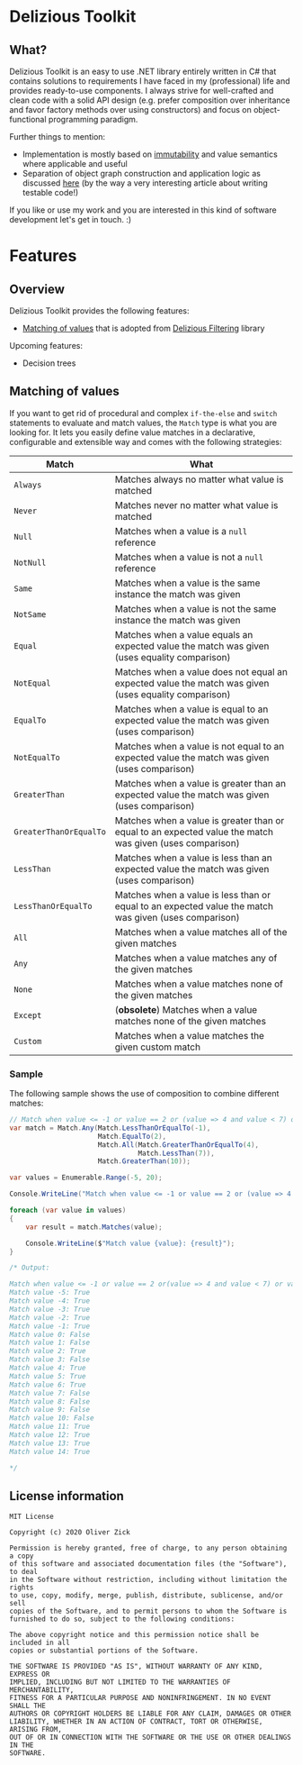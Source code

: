 # Delizious Toolkit
## What?
Delizious Toolkit is an easy to use .NET library entirely written in C# that contains solutions to requirements I have faced in my (professional) life and provides ready-to-use components. I always strive for well-crafted and clean code with a solid API design (e.g. prefer composition over inheritance and favor factory methods over using constructors) and focus on object-functional programming paradigm. 

Further things to mention:
* Implementation is mostly based on [immutability](https://blogs.msdn.microsoft.com/ericlippert/2007/11/13/immutability-in-c-part-one-kinds-of-immutability/) and value semantics where applicable and useful
* Separation of object graph construction and application logic as discussed [here](http://googletesting.blogspot.de/2008/08/by-miko-hevery-so-you-decided-to.html) (by the way a very interesting article about writing testable code!)

If you like or use my work and you are interested in this kind of software development let's get in touch. :)

# Features
## Overview
Delizious Toolkit provides the following features:
* [Matching of values](#matching-of-values) that is adopted from [Delizious Filtering](https://github.com/oliverzick/Delizious-Filtering) library

Upcoming features:
* Decision trees

## Matching of values
If you want to get rid of procedural and complex `if-the-else` and `switch` statements to evaluate and match values, the `Match` type is what you are looking for. It lets you easily define value matches in a declarative, configurable and extensible way and comes with the following strategies:

Match | What
----- | --------
`Always` | Matches always no matter what value is matched
`Never` | Matches never no matter what value is matched
`Null` | Matches when a value is a `null` reference
`NotNull` | Matches when a value is not a `null` reference
`Same` | Matches when a value is the same instance the match was given
`NotSame` | Matches when a value is not the same instance the match was given
`Equal` | Matches when a value equals an expected value the match was given (uses equality comparison)
`NotEqual` | Matches when a value does not equal an expected value the match was given (uses equality comparison)
`EqualTo` | Matches when a value is equal to an expected value the match was given (uses comparison)
`NotEqualTo` | Matches when a value is not equal to an expected value the match was given (uses comparison)
`GreaterThan` | Matches when a value is greater than an expected value the match was given (uses comparison)
`GreaterThanOrEqualTo` | Matches when a value is greater than or equal to an expected value the match was given (uses comparison)
`LessThan` | Matches when a value is less than an expected value the match was given (uses comparison)
`LessThanOrEqualTo` | Matches when a value is less than or equal to an expected value the match was given (uses comparison)
`All` | Matches when a value matches all of the given matches
`Any` | Matches when a value matches any of the given matches
`None` | Matches when a value matches none of the given matches
`Except` | (**obsolete**) Matches when a value matches none of the given matches
`Custom` | Matches when a value matches the given custom match

### Sample
The following sample shows the use of composition to combine different matches:

```csharp
// Match when value <= -1 or value == 2 or (value => 4 and value < 7) or value > 10
var match = Match.Any(Match.LessThanOrEqualTo(-1),
                      Match.EqualTo(2),
                      Match.All(Match.GreaterThanOrEqualTo(4),
                                Match.LessThan(7)),
                      Match.GreaterThan(10));

var values = Enumerable.Range(-5, 20);

Console.WriteLine("Match when value <= -1 or value == 2 or (value => 4 and value < 7) or value > 10");

foreach (var value in values)
{
    var result = match.Matches(value);

    Console.WriteLine($"Match value {value}: {result}");
}

/* Output:

Match when value <= -1 or value == 2 or(value => 4 and value < 7) or value > 10
Match value -5: True
Match value -4: True
Match value -3: True
Match value -2: True
Match value -1: True
Match value 0: False
Match value 1: False
Match value 2: True
Match value 3: False
Match value 4: True
Match value 5: True
Match value 6: True
Match value 7: False
Match value 8: False
Match value 9: False
Match value 10: False
Match value 11: True
Match value 12: True
Match value 13: True
Match value 14: True

*/
```

## License information
```
MIT License

Copyright (c) 2020 Oliver Zick

Permission is hereby granted, free of charge, to any person obtaining a copy
of this software and associated documentation files (the "Software"), to deal
in the Software without restriction, including without limitation the rights
to use, copy, modify, merge, publish, distribute, sublicense, and/or sell
copies of the Software, and to permit persons to whom the Software is
furnished to do so, subject to the following conditions:

The above copyright notice and this permission notice shall be included in all
copies or substantial portions of the Software.

THE SOFTWARE IS PROVIDED "AS IS", WITHOUT WARRANTY OF ANY KIND, EXPRESS OR
IMPLIED, INCLUDING BUT NOT LIMITED TO THE WARRANTIES OF MERCHANTABILITY,
FITNESS FOR A PARTICULAR PURPOSE AND NONINFRINGEMENT. IN NO EVENT SHALL THE
AUTHORS OR COPYRIGHT HOLDERS BE LIABLE FOR ANY CLAIM, DAMAGES OR OTHER
LIABILITY, WHETHER IN AN ACTION OF CONTRACT, TORT OR OTHERWISE, ARISING FROM,
OUT OF OR IN CONNECTION WITH THE SOFTWARE OR THE USE OR OTHER DEALINGS IN THE
SOFTWARE.
```
